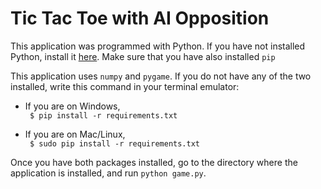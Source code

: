 # Tic Tac Toe with AI Opposition

This application was programmed with Python. If you have not installed Python, install it [here](https://python.org/downloads). Make sure that you have also installed `pip`

This application uses `numpy` and `pygame`. If you do not have any of the two installed, write this command in your terminal emulator:

- If you are on Windows, <br />
` $ pip install -r requirements.txt`

- If you are on Mac/Linux, <br />
` $ sudo pip install -r requirements.txt`

Once you have both packages installed, go to the directory where the application is installed, and run `python game.py`.